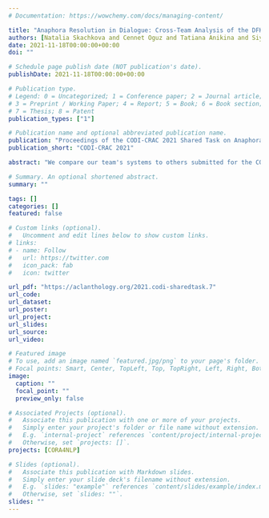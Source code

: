 ```yaml
---
# Documentation: https://wowchemy.com/docs/managing-content/

title: "Anaphora Resolution in Dialogue: Cross-Team Analysis of the DFKI-TalkingRobots Team Submissions for the CODI-CRAC 2021 Shared-Task"
authors: [Natalia Skachkova and Cennet Oguz and Tatiana Anikina and Siyu Tao and Sharmila Upadhyaya and Ivana Kruijff-Korbayova]
date: 2021-11-18T00:00:00+00:00
doi: ""

# Schedule page publish date (NOT publication's date).
publishDate: 2021-11-18T00:00:00+00:00

# Publication type.
# Legend: 0 = Uncategorized; 1 = Conference paper; 2 = Journal article;
# 3 = Preprint / Working Paper; 4 = Report; 5 = Book; 6 = Book section;
# 7 = Thesis; 8 = Patent
publication_types: ["1"]

# Publication name and optional abbreviated publication name.
publication: "Proceedings of the CODI-CRAC 2021 Shared Task on Anaphora, Bridging, and Discourse Deixis in Dialogue"
publication_short: "CODI-CRAC 2021"

abstract: "We compare our team's systems to others submitted for the CODI-CRAC 2021 Shared-Task on anaphora resolution in dialogue. We analyse the architectures and performance, report some problematic cases in gold annotations, and suggest possible improvements of the systems, their evaluation, data annotation, and the organization of the shared task."

# Summary. An optional shortened abstract.
summary: ""

tags: []
categories: []
featured: false

# Custom links (optional).
#   Uncomment and edit lines below to show custom links.
# links:
# - name: Follow
#   url: https://twitter.com
#   icon_pack: fab
#   icon: twitter

url_pdf: "https://aclanthology.org/2021.codi-sharedtask.7"
url_code: 
url_dataset: 
url_poster:
url_project:
url_slides:
url_source:
url_video:

# Featured image
# To use, add an image named `featured.jpg/png` to your page's folder. 
# Focal points: Smart, Center, TopLeft, Top, TopRight, Left, Right, BottomLeft, Bottom, BottomRight.
image:
  caption: ""
  focal_point: ""
  preview_only: false

# Associated Projects (optional).
#   Associate this publication with one or more of your projects.
#   Simply enter your project's folder or file name without extension.
#   E.g. `internal-project` references `content/project/internal-project/index.md`.
#   Otherwise, set `projects: []`.
projects: [CORA4NLP]

# Slides (optional).
#   Associate this publication with Markdown slides.
#   Simply enter your slide deck's filename without extension.
#   E.g. `slides: "example"` references `content/slides/example/index.md`.
#   Otherwise, set `slides: ""`.
slides: ""
---
```

